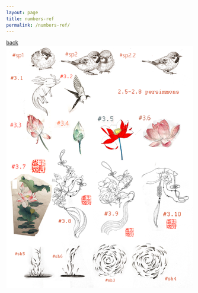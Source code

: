 ```yaml
---
layout: page
title: numbers-ref
permalink: /numbers-ref/
---
```

<a href="/">back</a>
<br>
[![numbersref](/images/flash/number.jpg)](https://frogsfrogs.github.io/images/flash/number.jpg)  